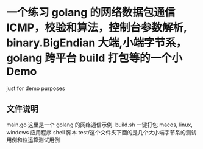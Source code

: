 # 一个练习 golang 的网络数据包通信 ICMP，校验和算法，控制台参数解析, binary.BigEndian 大端,小端字节系，golang 跨平台 build 打包等的一个小 Demo

just for demo purposes

## 文件说明

main.go 这里是一个 golang 的网络通信示例.
build.sh 一键打包 macos, linux, windows 应用程序 shell 脚本
test/这个文件夹下面的是几个大小端字节系的测试用例和位运算测试用例
